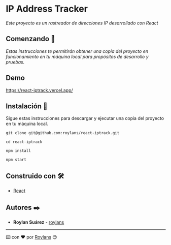 # IP Address Tracker

_Este proyecto es un rastreador de direcciones IP desarrollado con React_

## Comenzando 🚀

_Estas instrucciones te permitirán obtener una copia del proyecto en funcionamiento en tu máquina local para propósitos de desarrollo y pruebas._

## Demo

https://react-iptrack.vercel.app/

## Instalación 🔧

Sigue estas instrucciones para descargar y ejecutar una copia del proyecto en tu máquina local.

```
git clone git@github.com:roylans/react-iptrack.git
```
```
cd react-iptrack
```

```
npm install
```

```
npm start
```

## Construido con 🛠️

* [React](https://reactjs.org/)


## Autores ✒️

* **Roylan Suárez** - [roylans](https://github.com/roylans)

---
⌨️ con ❤️ por [Roylans](https://github.com/roylans) 😊
